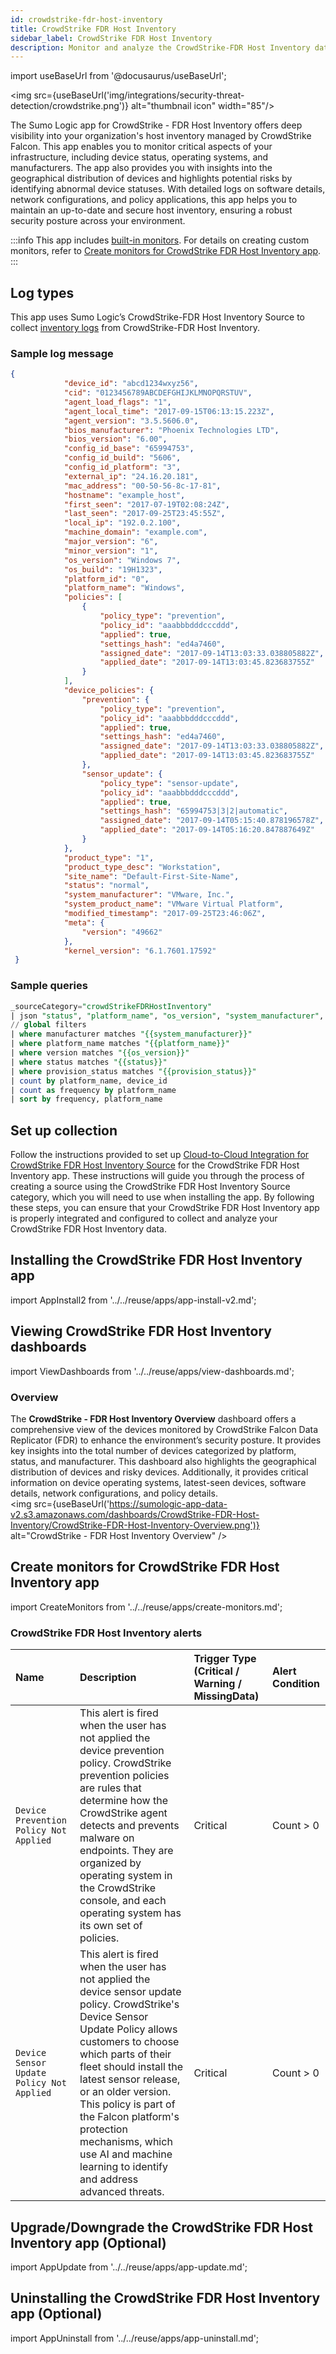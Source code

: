 ```yaml
---
id: crowdstrike-fdr-host-inventory
title: CrowdStrike FDR Host Inventory
sidebar_label: CrowdStrike FDR Host Inventory
description: Monitor and analyze the CrowdStrike-FDR Host Inventory data to detect potential security threats related to user activity.
---
```


import useBaseUrl from '@docusaurus/useBaseUrl';

<img src={useBaseUrl('img/integrations/security-threat-detection/crowdstrike.png')} alt="thumbnail icon" width="85"/>

The Sumo Logic app for CrowdStrike - FDR Host Inventory offers deep visibility into your organization's host inventory managed by CrowdStrike Falcon. This app enables you to monitor critical aspects of your infrastructure, including device status, operating systems, and manufacturers. The app also provides you with insights into the geographical distribution of devices and highlights potential risks by identifying abnormal device statuses. With detailed logs on software details, network configurations, and policy applications, this app helps you to maintain an up-to-date and secure host inventory, ensuring a robust security posture across your environment.

:::info
This app includes [built-in monitors](#crowdstrike-fdr-host-inventory-alerts). For details on creating custom monitors, refer to [Create monitors for CrowdStrike FDR Host Inventory app](#create-monitors-for-crowdstrike-fdr-host-inventory-app).
:::

## Log types

This app uses Sumo Logic’s CrowdStrike-FDR Host Inventory Source to collect [inventory logs](https://falcon.crowdstrike.com/login/?next=%2Fdocumentation%2F84%2Fhost-and-host-group-management-apis#managing-hosts) from CrowdStrike-FDR Host Inventory.

### Sample log message

```json title="Host Inventory Log"
{
            "device_id": "abcd1234wxyz56",
            "cid": "0123456789ABCDEFGHIJKLMNOPQRSTUV",
            "agent_load_flags": "1",
            "agent_local_time": "2017-09-15T06:13:15.223Z",
            "agent_version": "3.5.5606.0",
            "bios_manufacturer": "Phoenix Technologies LTD",
            "bios_version": "6.00",
            "config_id_base": "65994753",
            "config_id_build": "5606",
            "config_id_platform": "3",
            "external_ip": "24.16.20.181",
            "mac_address": "00-50-56-8c-17-81",
            "hostname": "example_host",
            "first_seen": "2017-07-19T02:08:24Z",
            "last_seen": "2017-09-25T23:45:55Z",
            "local_ip": "192.0.2.100",
            "machine_domain": "example.com",
            "major_version": "6",
            "minor_version": "1",
            "os_version": "Windows 7",
            "os_build": "19H1323",
            "platform_id": "0",
            "platform_name": "Windows",
            "policies": [
                {
                    "policy_type": "prevention",
                    "policy_id": "aaabbbdddcccddd",
                    "applied": true,
                    "settings_hash": "ed4a7460",
                    "assigned_date": "2017-09-14T13:03:33.038805882Z",
                    "applied_date": "2017-09-14T13:03:45.823683755Z"
                }
            ],
            "device_policies": {
                "prevention": {
                    "policy_type": "prevention",
                    "policy_id": "aaabbbdddcccddd",
                    "applied": true,
                    "settings_hash": "ed4a7460",
                    "assigned_date": "2017-09-14T13:03:33.038805882Z",
                    "applied_date": "2017-09-14T13:03:45.823683755Z"
                },
                "sensor_update": {
                    "policy_type": "sensor-update",
                    "policy_id": "aaabbbdddcccddd",
                    "applied": true,
                    "settings_hash": "65994753|3|2|automatic",
                    "assigned_date": "2017-09-14T05:15:40.878196578Z",
                    "applied_date": "2017-09-14T05:16:20.847887649Z"
                }
            },
            "product_type": "1",
            "product_type_desc": "Workstation",
            "site_name": "Default-First-Site-Name",
            "status": "normal",
            "system_manufacturer": "VMware, Inc.",
            "system_product_name": "VMware Virtual Platform",
            "modified_timestamp": "2017-09-25T23:46:06Z",
            "meta": {
                "version": "49662"
            },
    		"kernel_version": "6.1.7601.17592"       
 }

```

### Sample queries

```sql title="Devices by Platform"
_sourceCategory="crowdStrikeFDRHostInventory"
| json "status", "platform_name", "os_version", "system_manufacturer", "provision_status", "device_id" as status, platform_name, version, manufacturer, provision_status, device_id nodrop
// global filters
| where manufacturer matches "{{system_manufacturer}}"
| where platform_name matches "{{platform_name}}"
| where version matches "{{os_version}}"
| where status matches "{{status}}"
| where provision_status matches "{{provision_status}}"
| count by platform_name, device_id
| count as frequency by platform_name
| sort by frequency, platform_name

```

## Set up collection

Follow the instructions provided to set up [Cloud-to-Cloud Integration for CrowdStrike FDR Host Inventory Source](/docs/send-data/hosted-collectors/cloud-to-cloud-integration-framework/crowdstrike-fdr-host-inventory-source/) for the CrowdStrike FDR Host Inventory app. These instructions will guide you through the process of creating a source using the CrowdStrike FDR Host Inventory Source category, which you will need to use when installing the app. By following these steps, you can ensure that your CrowdStrike FDR Host Inventory app is properly integrated and configured to collect and analyze your CrowdStrike FDR Host Inventory data.

## Installing the CrowdStrike FDR Host Inventory app

import AppInstall2 from '../../reuse/apps/app-install-v2.md';

<AppInstall2/>

## Viewing CrowdStrike FDR Host Inventory dashboards

import ViewDashboards from '../../reuse/apps/view-dashboards.md';

<ViewDashboards/>

### Overview

The **CrowdStrike - FDR Host Inventory Overview** dashboard offers a comprehensive view of the devices monitored by CrowdStrike Falcon Data Replicator (FDR) to enhance the environment’s security posture. It provides key insights into the total number of devices categorized by platform, status, and manufacturer. This dashboard also highlights the geographical distribution of devices and risky devices. Additionally, it provides critical information on device operating systems, latest-seen devices, software details, network configurations, and policy details.<br/> <img src={useBaseUrl('https://sumologic-app-data-v2.s3.amazonaws.com/dashboards/CrowdStrike-FDR-Host-Inventory/CrowdStrike-FDR-Host-Inventory-Overview.png')} alt="CrowdStrike - FDR Host Inventory Overview" />

## Create monitors for CrowdStrike FDR Host Inventory app

import CreateMonitors from '../../reuse/apps/create-monitors.md';

<CreateMonitors/>

### CrowdStrike FDR Host Inventory alerts

| Name | Description | Trigger Type (Critical / Warning / MissingData) | Alert Condition | 
|:--|:--|:--|:--|
| `Device Prevention Policy Not Applied` | This alert is fired when the user has not applied the device prevention policy. CrowdStrike prevention policies are rules that determine how the CrowdStrike agent detects and prevents malware on endpoints. They are organized by operating system in the CrowdStrike console, and each operating system has its own set of policies. | Critical | Count > 0 | 
| `Device Sensor Update Policy Not Applied` | This alert is fired when the user has not applied the device sensor update policy. CrowdStrike's Device Sensor Update Policy allows customers to choose which parts of their fleet should install the latest sensor release, or an older version. This policy is part of the Falcon platform's protection mechanisms, which use AI and machine learning to identify and address advanced threats. | Critical | Count > 0|

## Upgrade/Downgrade the CrowdStrike FDR Host Inventory app (Optional)

import AppUpdate from '../../reuse/apps/app-update.md';

<AppUpdate/>

## Uninstalling the CrowdStrike FDR Host Inventory app (Optional)

import AppUninstall from '../../reuse/apps/app-uninstall.md';

<AppUninstall/>
